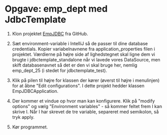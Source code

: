 # Opgave: emp_dept med JdbcTemplate

1. Klon projektet  [EmpJDBC](https://github.com/SigneBorch/EmpJDBC.git) fra GitHub.
2. Sæt environment-variable i IntelliJ så de passer til dine database credentials. Kopier variabelnavnene fra application_properties filen i projektet. Værdierne på højre side af lighedstegnet skal ligne dem vi brugte i jdbctemplate_standalone når vi lavede vores DataSource, men skift databasenavnet så det er den vi skal bruge her, nemlig emp_dept_25 (i stedet for jdbctemplate_test).
3. Klik på pilen til højre for klassen der kører (øverst til højre i menulinjen) for at åbne "Edit configurations". I dette projekt hedder klassen EmpJDBCApplication.
4. Der kommer et vindue op hvor man kan konfigurere. Klik på "modify options" og vælg "Environment variables" - så kommer feltet frem I kan skrive I. Når I har skrevet de tre variable, separeret med semikolon, så tryk apply.
  
5. Kør programmet.
